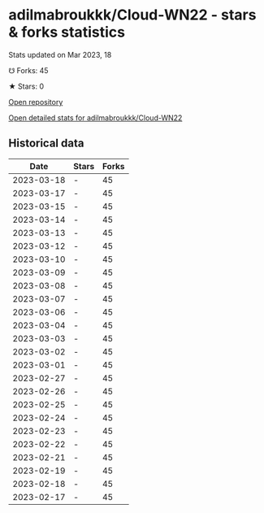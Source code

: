 # adilmabroukkk/Cloud-WN22 - stars & forks statistics

Stats updated on Mar 2023, 18

☋ Forks: 45

★ Stars: 0

[Open repository](https://github.com/adilmabroukkk/Cloud-WN22)

[Open detailed stats for adilmabroukkk/Cloud-WN22](https://reviewgithub.com/rep/adilmabroukkk/Cloud-WN22)

## Historical data
| Date | Stars | Forks |
|------|-------|-------|
| 2023-03-18 | - | 45 | 
| 2023-03-17 | - | 45 | 
| 2023-03-15 | - | 45 | 
| 2023-03-14 | - | 45 | 
| 2023-03-13 | - | 45 | 
| 2023-03-12 | - | 45 | 
| 2023-03-10 | - | 45 | 
| 2023-03-09 | - | 45 | 
| 2023-03-08 | - | 45 | 
| 2023-03-07 | - | 45 | 
| 2023-03-06 | - | 45 | 
| 2023-03-04 | - | 45 | 
| 2023-03-03 | - | 45 | 
| 2023-03-02 | - | 45 | 
| 2023-03-01 | - | 45 | 
| 2023-02-27 | - | 45 | 
| 2023-02-26 | - | 45 | 
| 2023-02-25 | - | 45 | 
| 2023-02-24 | - | 45 | 
| 2023-02-23 | - | 45 | 
| 2023-02-22 | - | 45 | 
| 2023-02-21 | - | 45 | 
| 2023-02-19 | - | 45 | 
| 2023-02-18 | - | 45 | 
| 2023-02-17 | - | 45 | 

